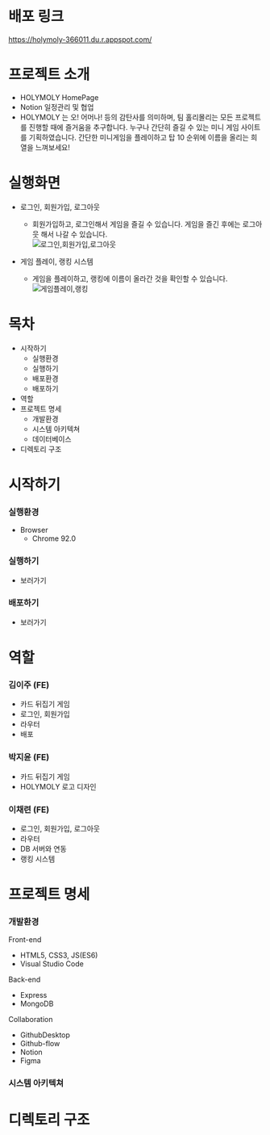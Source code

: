 # 배포 링크
https://holymoly-366011.du.r.appspot.com/

# 프로젝트 소개 

- HOLYMOLY HomePage
- Notion 일정관리 및 협업 
- HOLYMOLY 는 오! 어머나! 등의 감탄사를 의미하며, 
팀 홀리몰리는 모든 프로젝트를 진행할 때에 즐거움을 추구합니다. 
누구나 간단히 즐길 수 있는 미니 게임 사이트를 기획하였습니다. 
간단한 미니게임을 플레이하고 탑 10 순위에 이름을 올리는 희열을 느껴보세요! 


# 실행화면 

- 로그인, 회원가입, 로그아웃 
  - 회원가입하고, 로그인해서 게임을 즐길 수 있습니다. 게임을 즐긴 후에는 로그아웃 해서 나갈 수 있습니다.   
![로그인,회원가입,로그아웃](https://user-images.githubusercontent.com/89028068/196676983-ffdfd06e-61bd-4162-8c28-6bf337ee3bcb.gif)

- 게임 플레이, 랭킹 시스템
  - 게임을 플레이하고, 랭킹에 이름이 올라간 것을 확인할 수 있습니다. 
![게임플레이,랭킹](https://user-images.githubusercontent.com/89028068/196677234-bfed5ca2-a81c-4f5c-9608-c585d55514f6.gif)



# 목차
- 시작하기 
  - 실행환경 
  - 실행하기
  - 배포환경
  - 배포하기
- 역할
- 프로젝트 명세
  - 개발환경
  - 시스템 아키텍쳐
  - 데이터베이스
- 디렉토리 구조



# 시작하기 

### 실행환경 
- Browser
  - Chrome 92.0

### 실행하기 
- 보러가기 

### 배포하기 
- 보러가기 



# 역할 

### 김이주 (FE)
- 카드 뒤집기 게임 
- 로그인, 회원가입
- 라우터
- 배포

### 박지윤 (FE)
- 카드 뒤집기 게임
- HOLYMOLY 로고 디자인 


### 이채련 (FE)
- 로그인, 회원가입, 로그아웃
- 라우터
- DB 서버와 연동 
- 랭킹 시스템 



# 프로젝트 명세

### 개발환경 
Front-end 
- HTML5, CSS3, JS(ES6)
- Visual Studio Code 

Back-end
- Express
- MongoDB

Collaboration
- GithubDesktop
- Github-flow
- Notion
- Figma


### 시스템 아키텍쳐 



# 디렉토리 구조 
























